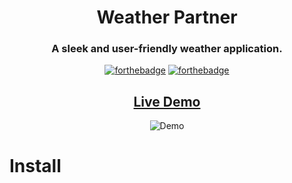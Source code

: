 <div align="center">

# Weather Partner
### A sleek and user-friendly weather application.
[![forthebadge](https://forthebadge.com/images/badges/made-with-flutter.svg)](https://forthebadge.com)
[![forthebadge](https://forthebadge.com/images/badges/license-mit.svg)](https://forthebadge.com)

## [Live Demo](https://kaih1825.github.io/)
![Demo](https://github.com/Kaih1825/Weather_Partner/blob/master/README%20Resources/Demo%20Multiple%20Devices.png?raw=true)
</div>

# Install
